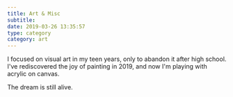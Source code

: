 ```yaml
---
title: Art & Misc
subtitle:
date: 2019-03-26 13:35:57
type: category
category: art
---
```


I focused on visual art in my teen years, only to abandon it after high school.
I've rediscovered the joy of painting in 2019, and now I'm playing with acrylic on canvas.

The dream is still alive.
